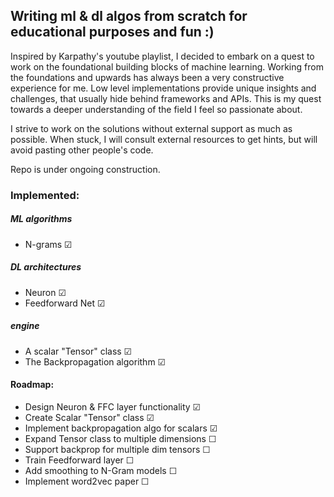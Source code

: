 ## Writing ml & dl algos from scratch for educational purposes and fun :) 

Inspired by Karpathy's youtube playlist, I decided to embark on a quest to work on the foundational building blocks of machine learning. 
Working from the foundations and upwards has always been a very constructive experience for me. Low level implementations provide unique insights and challenges, that usually hide behind frameworks and APIs. This is my quest towards a deeper understanding of the field I feel so passionate about.

I strive to work on the solutions without external support as much as possible. When stuck, I will consult external resources to get hints, but will avoid pasting other people's code. 

Repo is under ongoing construction. 


### Implemented:

##### ML algorithms
- N-grams &#9745; 
  
##### DL architectures
- Neuron &#9745; 
- Feedforward Net &#9745; 

##### engine 
- A scalar "Tensor" class  &#9745; 
- The Backpropagation algorithm  &#9745; 

#### Roadmap: 
- Design Neuron & FFC layer functionality          &#9745; 
- Create Scalar "Tensor" class                     &#9745; 
- Implement backpropagation algo for scalars       &#9745;
- Expand Tensor class to multiple dimensions       &#9744; 
- Support backprop for multiple dim tensors        &#9744; 
- Train Feedforward layer                          &#9744; 
- Add smoothing to N-Gram models &#9744; 
- Implement word2vec paper &#9744; 